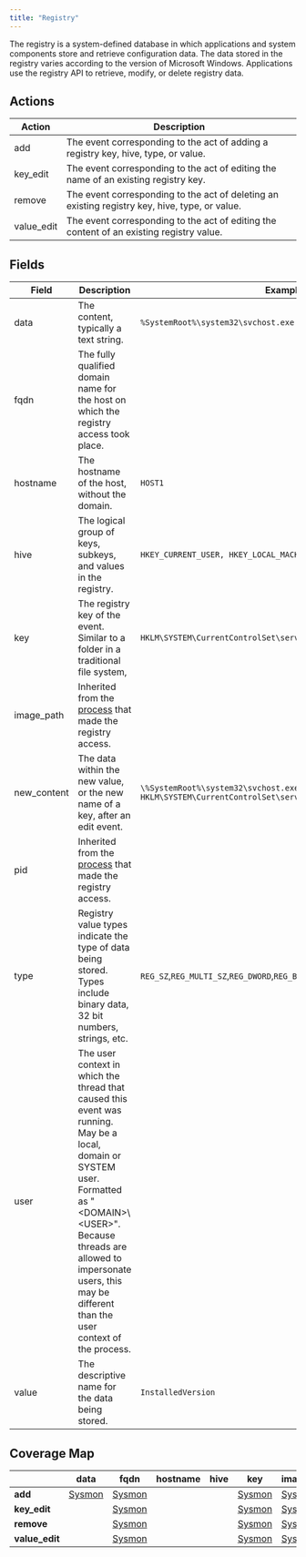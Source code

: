 ```yaml
---
title: "Registry"
---
```


The registry is a system-defined database in which applications and system components store and retrieve configuration data. The data stored in the registry varies according to the version of Microsoft Windows. Applications use the registry API to retrieve, modify, or delete registry data.

## Actions

|Action|Description|
|---|---|
|add|The event corresponding to the act of adding a registry key, hive, type, or value.|
|key_edit|The event corresponding to the act of editing the name of an existing registry key.|
|remove|The event corresponding to the act of deleting an existing registry key, hive, type, or value.|
|value_edit|The event corresponding to the act of editing the content of an existing registry value.|

## Fields

|Field|Description|Example|
|---|---|---|
|data|The content, typically a text string.|`%SystemRoot%\system32\svchost.exe -k rpcss`|
|fqdn|The fully qualified domain name for the host on which the registry access took place.| |
|hostname|The hostname of the host, without the domain.|`HOST1`|
|hive|The logical group of keys, subkeys, and values in the registry.|`HKEY_CURRENT_USER, HKEY_LOCAL_MACHINE`
|key|The registry key of the event. Similar to a folder in a traditional file system,|`HKLM\SYSTEM\CurrentControlSet\services\RpcSs`|
|image_path|Inherited from the [process](https://car.mitre.org/wiki/Data_Model/process) that made the registry access.| |
|new_content|The data within the new value, or the new name of a key, after an edit event.|`\%SystemRoot%\system32\svchost.exe, HKLM\SYSTEM\CurrentControlSet\services\RpcSs`|
|pid|Inherited from the [process](https://car.mitre.org/wiki/Data_Model/process) that made the registry access.| |
|type|Registry value types indicate the type of data being stored. Types include binary data, 32 bit numbers, strings, etc.|`REG_SZ`,`REG_MULTI_SZ`,`REG_DWORD`,`REG_BINARY`,`REG_QWORD`,`REG_EXPAND_SZ`|
|user|The user context in which the thread that caused this event was running. May be a local, domain or SYSTEM user. Formatted as "\<DOMAIN>\\\<USER>". Because threads are allowed to impersonate users, this may be different than the user context of the process.| |
|value|The descriptive name for the data being stored.|`InstalledVersion`|

## Coverage Map

| | **data** | **fqdn** | **hostname** | **hive** | **key** | **image_path** | **new_content** | **pid** | **type** | **user** | **value** |
|---|---|---|---|---|---|---|---|---|---|---|---|
| **add** | [Sysmon](../sensors/sysmon_13) | [Sysmon](../sensors/sysmon_13) | | | [Sysmon](../sensors/sysmon_13) | [Sysmon](../sensors/sysmon_13) | | [Sysmon](../sensors/sysmon_13) | | | [Sysmon](../sensors/sysmon_13) |
| **key_edit** | | [Sysmon](../sensors/sysmon_13) | | | [Sysmon](../sensors/sysmon_13) | [Sysmon](../sensors/sysmon_13) | [Sysmon](../sensors/sysmon_13) | [Sysmon](../sensors/sysmon_13) | | | |
| **remove** | | [Sysmon](../sensors/sysmon_13) | | | [Sysmon](../sensors/sysmon_13) | [Sysmon](../sensors/sysmon_13) | [Sysmon](../sensors/sysmon_13) | | [Sysmon](../sensors/sysmon_13) | | [Sysmon](../sensors/sysmon_13) |
| **value_edit** | | [Sysmon](../sensors/sysmon_13) | | | [Sysmon](../sensors/sysmon_13) | [Sysmon](../sensors/sysmon_13) | [Sysmon](../sensors/sysmon_13) | | [Sysmon](../sensors/sysmon_13) | | [Sysmon](../sensors/sysmon_13) |
